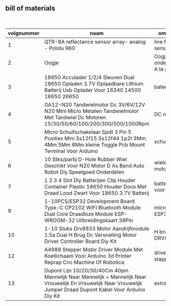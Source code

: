 ## bill of materials
<br />

|volgnummer|naam|omschrijving|nieuw/recup|kostprijs/stuk|aantal|subtotaal|
|----------|----|------------|-----------|---------|------|---------|
|       1| QTR-8A reflectance sensor array- analog - Pololu 960   | line following sensor           |  nieuw         |    €10          |  1    |   €10        |
|         2| Oogje|Oogje voor onder de QTR8-A te plakken|nieuw|0,93| 1| €0.93| 
|         3| 18650 Acculader 1/2/4 Sleuven Dual 18650 Opladen 3.7V Oplaadbare Lithium Batterij Usb Oplader Voor 16340 14500 18650 26650 | baterij oplader| nieuw|€0.93|1|€0.93| 
|         4|GA12-N20 Tandwielmotor Dc 3V/6V/12V N20 Mini Micro Metalen Tandwielmotor Met Tandwiel Dc Motoren 15/30/50/60/100/200/300/500/1000Rpm|DC motoren|nieuw|€3.41| 2| €6.28|
|         5|Micro Schuifschakelaar Spdt 3 Pin 5 Posities Mini Ss12f15 Ss12f44 1p2t 3Mm 4Mm 5Mm 6Mm kleine Toggle Pcb Mount Terminal Voor Arduino|schuifschakelaar|nieuw|€0.93|1|€0.93|
|          6|10 Stks/partij D-Hole Rubber Wiel Geschikt Voor N20 Motor D As Band Auto Robot Diy Speelgoed Onderdelen|wielen voor motor|nieuw|€0.93 |1|€0.93 |
|          7|1 2 3 4 Slot Diy Batterijen Clip Houder Container Plastic 18650 Houder Doos Met Draad Lood Zwart Voor 18650 3.7V Batterij|batterij houder voor 2 baterijen|nieuw|€0.96|1|€0.96|
|          9|1-10PCS/ESP32 Development Board Type-C CP2102 WIFI Bluetooth Module Dual Core Draadloze Module ESP-WROOM-32 Uitbreidingskaart 38Pin|microcontroler ESP32|nieuw|€4.82|1|€4.82|
|          10|1-10 Stuks Drv8833 Motor Aandrijfmodule 1.5a Dual H Brug Dc Versnelling Motor Driver Controller Board Diy Kit|H brug DRV8833|nieuw|€5.41|1|€5.41|
|          12|A4988 Stepper Motor Driver Module Met Koellichaam Voor Arduino 3d Printer Reprap Cnc Machine Of Robotica|driver stappenmotor|nieuw|€5.72|1|€5.72|
|          13|Dupont Lijn 10/20/30/40Cm 40pin Mannelijk Naar Mannelijk + Mannelijk Naar Vrouwelijk En Vrouwelijk Naar Vrouwelijk Jumper Draad Dupont Kabel Voor Arduino Diy Kit|extra wires|nieuw|€2.03|1|€2.03|
